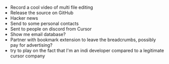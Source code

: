 - Record a cool video of multi file editing
- Release the source on GitHub
- Hacker news
- Send to some personal contacts
- Sent to people on discord from Cursor
- Show me email database?
- Partner with bookmark extension to leave the breadcrumbs, possibly pay for advertising?
- try to play on the fact that I'm an indi developer compared to a legitimate cursor company
